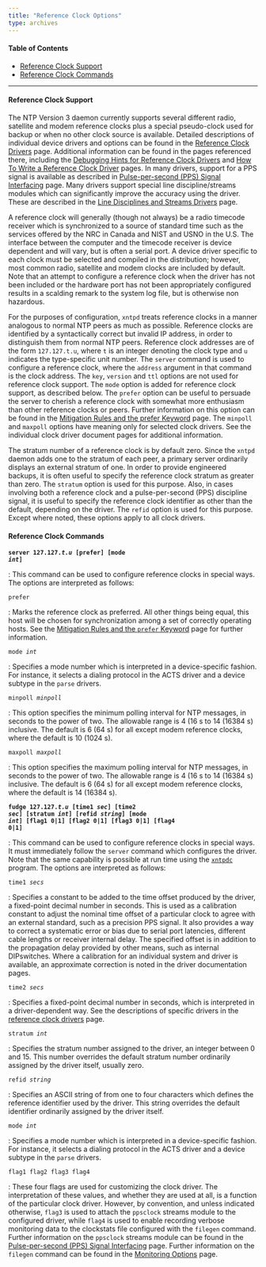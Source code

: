 ```yaml
---
title: "Reference Clock Options"
type: archives
---
```


#### Table of Contents

*   [Reference Clock Support](/archives/3-5.93e/clockopt/#reference-clock-support)
*   [Reference Clock Commands](/archives/3-5.93e/clockopt/#reference-clock-commands)

* * *

#### Reference Clock Support

The NTP Version 3 daemon currently supports several different radio, satellite and modem reference clocks plus a special pseudo-clock used for backup or when no other clock source is available. Detailed descriptions of individual device drivers and options can be found in the [Reference Clock Drivers](/archives/3-5.93e/refclock/) page. Additional information can be found in the pages referenced there, including the [Debugging Hints for Reference Clock Drivers](/archives/3-5.93e/rdebug/) and [How To Write a Reference Clock Driver](/archives/3-5.93e/howto/) pages. In many drivers, support for a PPS signal is available as described in [Pulse-per-second (PPS) Signal Interfacing](/archives/3-5.93e/pps/) page. Many drivers support special line discipline/streams modules which can significantly improve the accuracy using the driver. These are described in the [Line Disciplines and Streams Drivers](/archives/3-5.93e/ldisc/) page.

A reference clock will generally (though not always) be a radio timecode receiver which is synchronized to a source of standard time such as the services offered by the NRC in Canada and NIST and USNO in the U.S. The interface between the computer and the timecode receiver is device dependent and will vary, but is often a serial port. A device driver specific to each clock must be selected and compiled in the distribution; however, most common radio, satellite and modem clocks are included by default. Note that an attempt to configure a reference clock when the driver has not been included or the hardware port has not been appropriately configured results in a scalding remark to the system log file, but is otherwise non hazardous. 

For the purposes of configuration, <code>xntpd</code> treats reference clocks in a manner analogous to normal NTP peers as much as possible. Reference clocks are identified by a syntactically correct but invalid IP address, in order to distinguish them from normal NTP peers. Reference clock addresses are of the form <code>127.127.t.u</code>, where <code>t</code> is an integer denoting the clock type and <code>u</code> indicates the type-specific unit number. The <code>server</code> command is used to configure a reference clock, where the <code>address</code> argument in that command is the clock address. The <code>key</code>, <code>version</code> and <code>ttl</code> options are not used for reference clock support. The <code>mode</code> option is added for reference clock support, as described below. The <code>prefer</code> option can be useful to persuade the server to cherish a reference clock with somewhat more enthusiasm than other reference clocks or peers. Further information on this option can be found in the [Mitigation Rules and the prefer Keyword](/archives/3-5.93e/prefer/) page. The <code>minpoll</code> and <code>maxpoll</code> options have meaning only for selected clock drivers. See the individual clock driver document pages for additional information.

The stratum number of a reference clock is by default zero. Since the <code>xntpd</code> daemon adds one to the stratum of each peer, a primary server ordinarily displays an external stratum of one. In order to provide engineered backups, it is often useful to specify the reference clock stratum as greater than zero. The <code>stratum</code> option is used for this purpose. Also, in cases involving both a reference clock and a pulse-per-second (PPS) discipline signal, it is useful to specify the reference clock identifier as other than the default, depending on the driver. The <code>refid</code> option is used for this purpose. Except where noted, these options apply to all clock drivers.

#### Reference Clock Commands

<code>**server 127.127._t.u_ [prefer] [mode _int_]**</code>

: This command can be used to configure reference clocks in special ways. The options are interpreted as follows:

<code>prefer</code>

: Marks the reference clock as preferred. All other things being equal, this host will be chosen for synchronization among a set of correctly operating hosts. See the [Mitigation Rules and the <code>prefer</code> Keyword](/archives/3-5.93e/prefer/) page for further information.

<code>mode _int_</code>

: Specifies a mode number which is interpreted in a device-specific fashion. For instance, it selects a dialing protocol in the ACTS driver and a device subtype in the <code>parse</code> drivers.

<code>minpoll _minpoll_</code>

: This option specifies the minimum polling interval for NTP messages, in seconds to the power of two. The allowable range is 4 (16 s to 14 (16384 s) inclusive. The default is 6 (64 s) for all except modem reference clocks, where the default is 10 (1024 s). 

<code>maxpoll _maxpoll_</code>

: This option specifies the maximum polling interval for NTP messages, in seconds to the power of two. The allowable range is 4 (16 s to 14 (16384 s) inclusive. The default is 6 (64 s) for all except modem reference clocks, where the default is 14 (16384 s). 

<code>**fudge 127.127._t.u_ [time1 _sec_] [time2 _sec_] [stratum _int_] [refid _string_] [mode _int_] [flag1 0|1] [flag2 0|1] [flag3 0|1] [flag4 0|1]**</code>

: This command can be used to configure reference clocks in special ways. It must immediately follow the <code>server</code> command which configures the driver. Note that the same capability is possible at run time using the <code>[xntpdc](/archives/3-5.93e/xntpdc/)</code> program. The options are interpreted as follows:

<code>time1 _secs_</code>

: Specifies a constant to be added to the time offset produced by the driver, a fixed-point decimal number in seconds. This is used as a calibration constant to adjust the nominal time offset of a particular clock to agree with an external standard, such as a precision PPS signal. It also provides a way to correct a systematic error or bias due to serial port latencies, different cable lengths or receiver internal delay. The specified offset is in addition to the propagation delay provided by other means, such as internal DIPswitches. Where a calibration for an individual system and driver is available, an approximate correction is noted in the driver documentation pages. 

<code>time2 _secs_</code>

: Specifies a fixed-point decimal number in seconds, which is interpreted in a driver-dependent way. See the descriptions of specific drivers in the [reference clock drivers](/archives/3-5.93e/refclock/) page.

<code>stratum _int_</code>

: Specifies the stratum number assigned to the driver, an integer between 0 and 15. This number overrides the default stratum number ordinarily assigned by the driver itself, usually zero.

<code>refid _string_</code>

: Specifies an ASCII string of from one to four characters which defines the reference identifier used by the driver. This string overrides the default identifier ordinarily assigned by the driver itself.

<code>mode _int_</code>

: Specifies a mode number which is interpreted in a device-specific fashion. For instance, it selects a dialing protocol in the ACTS driver and a device subtype in the <code>parse</code> drivers. 

<code>flag1 flag2 flag3 flag4</code>

: These four flags are used for customizing the clock driver. The interpretation of these values, and whether they are used at all, is a function of the particular clock driver. However, by convention, and unless indicated otherwise, <code>flag3</code> is used to attach the <code>ppsclock</code> streams module to the configured driver, while <code>flag4</code> is used to enable recording verbose monitoring data to the clockstats file configured with the <code>filegen</code> command. Further information on the <code>ppsclock</code> streams module can be found in the [Pulse-per-second (PPS) Signal Interfacing](/archives/3-5.93e/pps/) page. Further information on the <code>filegen</code> command can be found in the [Monitoring Options](/archives/3-5.93e/monopt/) page.